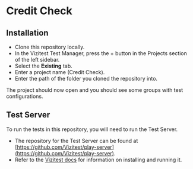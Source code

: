 # Credit Check


## Installation

- Clone this repository locally.
- In the Vizitest Test Manager, press the + button in the Projects section of the left sidebar.
- Select the **Existing** tab.
- Enter a project name (Credit Check).
- Enter the path of the folder you cloned the repository into.

The project should now open and you should see some groups with test configurations.

## Test Server
To run the tests in this repository, you will need to run the Test Server.

- The repository for the Test Server can be found at [https://github.com/Vizitest/play-server](https://github.com/Vizitest/play-server).
- Refer to the [Vizitest docs](https://docs.vizitest.com/the-test-server.html) for information on installing and running it.
